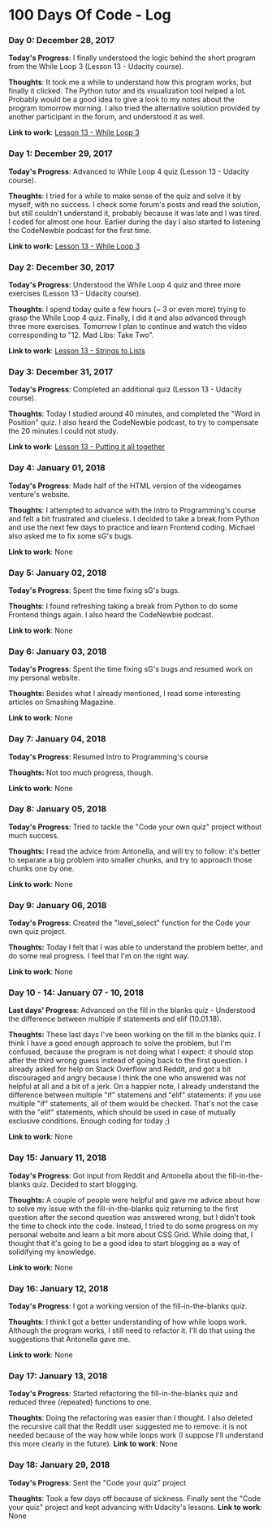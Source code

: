 # 100 Days Of Code - Log

### Day 0: December 28, 2017

**Today's Progress**: I finally understood the logic behind the short program from the While Loop 3 (Lesson 13 - Udacity course).

**Thoughts**: It took me a while to understand how this program works, but finally it clicked. The Python tutor and its visualization tool helped a lot. Probably would be a good idea to give a look to my notes about the program tomorrow morning. I also tried the alternative solution provided by another participant in the forum, and understood it as well.

**Link to work**: [Lesson 13 - While Loop 3](https://goo.gl/EryJKy)

### Day 1: December 29, 2017

**Today's Progress**: Advanced to While Loop 4 quiz (Lesson 13 - Udacity course).

**Thoughts**: I tried for a while to make sense of the quiz and solve it by myself, with no success. I check some forum's posts and read the solution, but still couldn't understand it, probably because it was late and I was tired. I coded for almost one hour. Earlier during the day I also started to listening the CodeNewbie podcast for the first time.

**Link to work:** [Lesson 13 - While Loop 3](https://goo.gl/UhYRfj)

### Day 2: December 30, 2017

**Today's Progress**: Understood the While Loop 4 quiz and three more exercises (Lesson 13 - Udacity course).

**Thoughts**: I spend today quite a few hours (~ 3 or even more) trying to grasp the While Loop 4 quiz. Finally, I did it and also advanced through three more exercises. Tomorrow I plan to continue and watch the video corresponding to "12. Mad Libs: Take Two". 

**Link to work**: [Lesson 13 - Strings to Lists](https://goo.gl/74ijgT)

### Day 3: December 31, 2017

**Today's Progress**: Completed an additional quiz (Lesson 13 - Udacity course).

**Thoughts**: Today I studied around 40 minutes, and completed the "Word in Position" quiz. I also heard the CodeNewbie podcast, to try to compensate the 20 minutes I could not study.

**Link to work**: [Lesson 13 - Putting it all together](https://goo.gl/i74Vqf)

### Day 4: January 01, 2018

**Today's Progress**: Made half of the HTML version of the videogames venture's website.

**Thoughts**: I attempted to advance with the Intro to Programming's course and felt a bit frustrated and clueless. I decided to take a break from Python and use the next few days to practice and learn Frontend coding. Michael also asked me to fix some sG's bugs.

**Link to work**: None

### Day 5: January 02, 2018

**Today's Progress**: Spent the time fixing sG's bugs.

**Thoughts**: I found refreshing taking a break from Python to do some Frontend things again. I also heard the CodeNewbie podcast.

**Link to work**: None

### Day 6: January 03, 2018

**Today's Progress**: Spent the time fixing sG's bugs and resumed work on my personal website.

**Thoughts:** Besides what I already mentioned, I read some interesting articles on Smashing Magazine.

**Link to work**: None


### Day 7: January 04, 2018

**Today's Progress**: Resumed Intro to Programming's course

**Thoughts:** Not too much progress, though.

**Link to work**: None

### Day 8: January 05, 2018

**Today's Progress**: Tried to tackle the "Code your own quiz" project without much success.

**Thoughts:** I read the advice from Antonella, and will try to follow: it's better to separate a big problem into smaller chunks, and try to approach those chunks one by one.

**Link to work**: None

### Day 9: January 06, 2018

**Today's Progress**: Created the "level_select" function for the Code your own quiz project.

**Thoughts:** Today I felt that I was able to understand the problem better, and do some real progress. I feel that I'm on the right way.

**Link to work**: None

### Day 10 - 14: January 07 - 10, 2018

**Last days' Progress**: Advanced on the fill in the blanks quiz - Understood the difference between multiple if statements and elif (10.01.18).

**Thoughts:** These last days I've been working on the fill in the blanks quiz. I think I have a good enough approach to solve the problem, but I'm confused, because the program is not doing what I expect: it should stop after the third wrong guess instead of going back to the first question. I already asked for help on Stack Overflow and Reddit, and got a bit discouraged and angry because I think the one who answered was not helpful at all and a bit of a jerk. On a happier note, I already understand the difference between multiple "if" statemens and "elif" statements: if you use multiple "if" statements, all of them would be checked. That's not the case with the "elif" statements, which should be used in case of mutually exclusive conditions. Enough coding for today ;)

**Link to work**: None

### Day 15: January 11, 2018

**Today's Progress**: Got input from Reddit and Antonella about the fill-in-the-blanks quiz. Decided to start blogging.

**Thoughts:** A couple of people were helpful and gave me advice about how to solve my issue with the fill-in-the-blanks quiz returning to the first question after the second question was answered wrong, but I didn't took the time to check into the code. Instead, I tried to do some progress on my personal website and learn a bit more about CSS Grid. While doing that, I thought that it's going to be a good idea to start blogging as a way of solidifying my knowledge.

**Link to work**: None

### Day 16: January 12, 2018

**Today's Progress**: I got a working version of the fill-in-the-blanks quiz.

**Thoughts**: I think I got a better understanding of how while loops work. Although the program works, I still need to refactor it. I'll do that using the suggestions that Antonella gave me.

**Link to work**: None

### Day 17: January 13, 2018

**Today's Progress**: Started refactoring the fill-in-the-blanks quiz and reduced three (repeated) functions to one.

**Thoughts**: Doing the refactoring was easier than I thought. I also deleted the recursive call that the Reddit user suggested me to remove: it is not needed because of the way how while loops work (I suppose I'll understand this more clearly in the future).
**Link to work**: None

### Day 18: January 29, 2018

**Today's Progress**: Sent the "Code your quiz" project

**Thoughts**: Took a few days off because of sickness. Finally sent the "Code your quiz" project and kept advancing with Udacity's lessons.
**Link to work**: None
